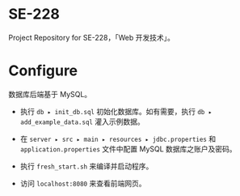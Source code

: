 # SE-228
Project Repository for SE-228，「Web 开发技术」。

# Configure
数据库后端基于 MySQL。

* 执行 `db ▸ init_db.sql` 初始化数据库。如有需要，执行 `db ▸ add_example_data.sql` 灌入示例数据。

* 在 `server⁩ ▸ ⁨src⁩ ▸ ⁨main⁩ ▸ ⁨resources ▸ ⁨jdbc.properties⁩` 和 `application.properties` 文件中配置 MySQL 数据库之账户及密码。

* 执行 `fresh_start.sh` 来编译并启动程序。

* 访问 `localhost:8080` 来查看前端网页。
